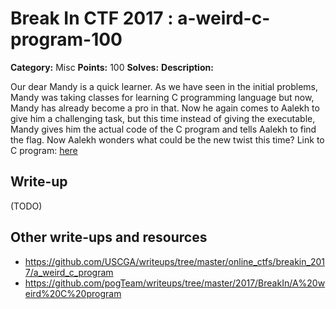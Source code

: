 # Break In CTF 2017 : a-weird-c-program-100

**Category:** Misc
**Points:** 100
**Solves:** 
**Description:**

Our dear Mandy is a quick learner. As we have seen in the initial problems, Mandy was taking classes for learning C programming language but now, Mandy has already become a pro in that. Now he again comes to Aalekh to give him a challenging task, but this time instead of giving the executable, Mandy gives him the actual code of the C program and tells Aalekh to find the flag. Now Aalekh wonders what could be the new twist this time? 
Link to C program: [here](program.cpp)

## Write-up

(TODO)

## Other write-ups and resources

* https://github.com/USCGA/writeups/tree/master/online_ctfs/breakin_2017/a_weird_c_program
* https://github.com/pogTeam/writeups/tree/master/2017/BreakIn/A%20weird%20C%20program
